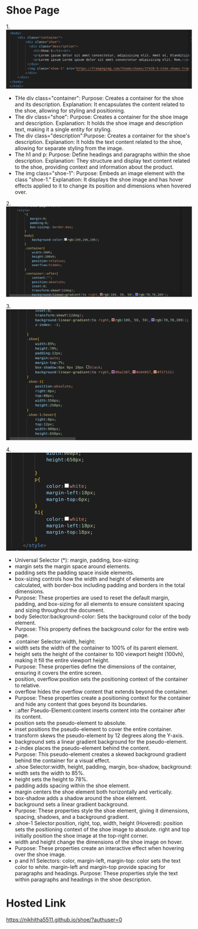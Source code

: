 # Shoe Page
1.![first](s4.png)
* THe div class="container":
Purpose: Creates a container for the shoe and its description.
Explanation: It encapsulates the content related to the shoe, allowing for styling and positioning.
* The div class="shoe":
Purpose: Creates a container for the shoe image and description.
Explanation: It holds the shoe image and description text, making it a single entity for styling.
* The div class="description":Purpose: Creates a container for the shoe's description.
Explanation: It holds the text content related to the shoe, allowing for separate styling from the image.
* The h1 and p:
Purpose: Define headings and paragraphs within the shoe description.
Explanation: They structure and display text content related to the shoe, providing context and information about the product.
* The img class="shoe-1":
Purpose: Embeds an image element with the class "shoe-1."
Explanation: It displays the shoe image and has hover effects applied to it to change its position and dimensions when hovered over.

2.![second](s1.png)

3.![tird](s2.png)

4.![fourth](s3.png)
* Universal Selector (*):
margin, padding, box-sizing:
* margin sets the margin space around elements.
* padding sets the padding space inside elements.
* box-sizing controls how the width and height of elements are calculated, with border-box including padding and borders in the total dimensions.
* Purpose: These properties are used to reset the default margin, padding, and box-sizing for all elements to ensure consistent spacing and sizing throughout the document.
* body Selector:background-color:
Sets the background color of the body element.
* Purpose: This property defines the background color for the entire web page.
* .container Selector:width, height:
* width sets the width of the container to 100% of its parent element.
* height sets the height of the container to 100 viewport height (100vh), making it fill the entire viewport height.
* Purpose: These properties define the dimensions of the container, ensuring it covers the entire screen.
* position, overflow:position sets the positioning context of the container to relative.
* overflow hides the overflow content that extends beyond the container.
* Purpose: These properties create a positioning context for the container and hide any content that goes beyond its boundaries.
* ::after Pseudo-Element:content inserts content into the container after its content.
* position sets the pseudo-element to absolute.
* inset positions the pseudo-element to cover the entire container.
* transform skews the pseudo-element by 12 degrees along the Y-axis.
* background sets a linear gradient background for the pseudo-element.
* z-index places the pseudo-element behind the content.
* Purpose: This pseudo-element creates a skewed background gradient behind the container for a visual effect.
* .shoe Selector:width, height, padding, margin, box-shadow, background:
* width sets the width to 85%.
* height sets the height to 78%.
* padding adds spacing within the shoe element.
* margin centers the shoe element both horizontally and vertically.
* box-shadow adds a shadow around the shoe element.
* background sets a linear gradient background.
* Purpose: These properties style the shoe element, giving it dimensions, spacing, shadows, and a background gradient.
* .shoe-1 Selector:position, right, top, width, height (Hovered):
position sets the positioning context of the shoe image to absolute.
right and top initially position the shoe image at the top-right corner.
* width and height change the dimensions of the shoe image on hover.
* Purpose: These properties create an interactive effect when hovering over the shoe image.
* p and h1 Selectors:
color, margin-left, margin-top:
color sets the text color to white.
margin-left and margin-top provide spacing for paragraphs and headings.
Purpose: These properties style the text within paragraphs and headings in the shoe description.

# Hosted Link
https://nikhitha5511.github.io/shoe/?authuser=0
